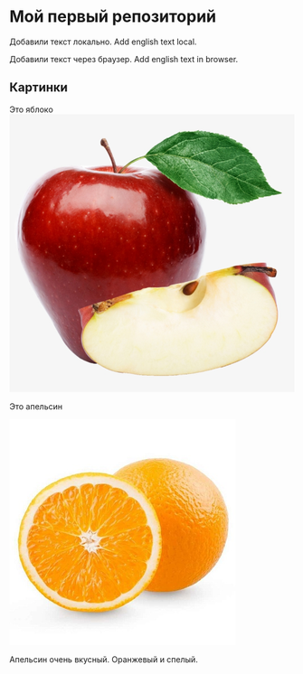 # Мой первый репозиторий

Добавили текст локально. Add english text local.

Добавили текст через браузер. Add english text in browser.

## Картинки
Это яблоко
![Это яблоко](apple.png)

Это апельсин

![Это апельсин](orange.jpg)

Апельсин очень вкусный. Оранжевый и спелый.